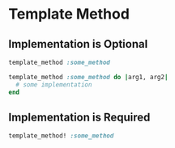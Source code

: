 # Template Method

## Implementation is Optional

```ruby
template_method :some_method

template_method :some_method do |arg1, arg2|
  # some implementation
end
```

## Implementation is Required

```ruby
template_method! :some_method
```
